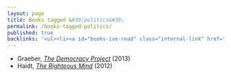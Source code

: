 ```yaml
---
layout: page
title: Books tagged &#39;politics&#39;
permalink: /books-tagged-politics/
published: true
backlinks: '<ul><li><a id="books-ive-read" class="internal-link" href="/books-ive-read/">Books I&#39;ve read</a></li></ul>'
---
```


* Graeber, _<a id="graeber-democracy-project" class="internal-link" href="/graeber-democracy-project/">The Democracy Project</a>_ (2013) 
* Haidt, _<a id="haidt-righteous-mind" class="internal-link" href="/haidt-righteous-mind/">The Righteous Mind</a>_ (2012) 
